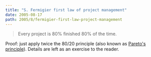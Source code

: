 ```yaml
---
title: "S. Fermigier first law of project management"
date: 2005-08-17
path: 2005/8/fermigier-first-law-project-management
---
```


<blockquote>
Every project is 80% finished 80% of the time.
</blockquote>

Proof: just apply twice the 80/20 principle (also known as <a href="http://en.wikipedia.org/wiki/Pareto_principle">Pareto's
principle</a>). Details are left as an exercise to the reader.

